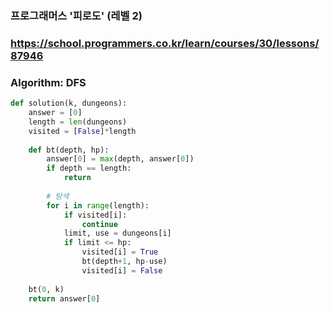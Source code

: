 ### 프로그래머스 '피로도' (레벨 2)

### https://school.programmers.co.kr/learn/courses/30/lessons/87946

### Algorithm: DFS


```python
def solution(k, dungeons):
    answer = [0]
    length = len(dungeons)
    visited = [False]*length
    
    def bt(depth, hp):
        answer[0] = max(depth, answer[0])
        if depth == length:
            return
        
        # 탐색
        for i in range(length):
            if visited[i]:
                continue
            limit, use = dungeons[i]
            if limit <= hp:
                visited[i] = True
                bt(depth+1, hp-use)
                visited[i] = False
    
    bt(0, k)
    return answer[0]
```